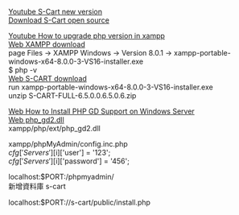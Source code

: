 
[Youtube S-Cart new version](https://www.youtube.com/playlist?list=PLDgEQSTm68vmmeNRcoyI2REX8YRFeAa9P)    
[Download S-Cart open source](https://s-cart.org/en/download.html)  




[Youtube How to upgrade php version in xampp](https://www.youtube.com/watch?v=75tzlkJphwQ&ab_channel=TSDurjoy)   
[Web XAMPP download](https://sourceforge.net/projects/xampp/)   
page Files  ->  XAMPP Windows -> Version 8.0.1 -> xampp-portable-windows-x64-8.0.0-3-VS16-installer.exe      
$ php -v    
[Web S-CART download](https://s-cart.org/en/download.html)   
run xampp-portable-windows-x64-8.0.0-3-VS16-installer.exe   
unzip S-CART-FULL-6.5.0.0.6.5.0.6.zip   

[Web How to Install PHP GD Support on Windows Server](https://www.codexworld.com/how-to/install-php-gd-library-windows-server/)   
[Web php_gd2.dll](https://cn.dll-files.com/)    
xampp/php/ext/php_gd2.dll   

xampp/phpMyAdmin/config.inc.php   
$cfg['Servers'][$i]['user'] = '123';   
$cfg['Servers'][$i]['password'] = '456';   

localhost:$PORT:/phpmyadmin/    
新增資料庫 s-cart    

localhost:$PORT://s-cart/public/install.php   



